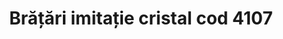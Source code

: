 ---
layout: post
title: "Brățări imitație cristal cod 4107"
description: "Brățări imitație cristal cod 4107"
\\img: "/assets/img/bratari-imitatie-cristal.jpg"
img: "/assets/img/bratari-imitatie-cristal1.jpg"
colors: "roșu"
price: "10 Ron/buc"
vertical: true
---